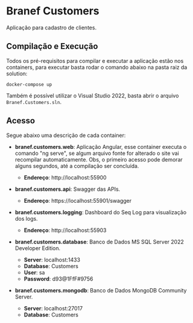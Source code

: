 # Branef Customers

Aplicação para cadastro de clientes.

## Compilação e Execução

Todos os pré-requisitos para compilar e executar a aplicação estão nos containers, para executar basta rodar o comando abaixo na pasta raiz da solution:

```
docker-compose up
```
Também é possível utilizar o Visual Studio 2022, basta abrir o arquivo ```Branef.Customers.sln```.

## Acesso

Segue abaixo uma descrição de cada container:

- **branef.customers.web**: Aplicação Angular, esse container executa o comando "ng serve", se algum arquivo fonte for alterado o site vai recompilar automaticamente. 
Obs, o primeiro acesso pode demorar alguns segundos, até a compilação ser concluída.
  - **Endereço**: http://localhost:55900

- **branef.customers.api**: Swagger das APIs.
  - **Endereço**: https://localhost:55901/swagger

- **branef.customers.logging**: Dashboard do Seq Log para visualização dos logs.
  - **Endereço**: http://localhost:55903

- **branef.customers.database**: Banco de Dados MS SQL Server 2022 Developer Edition.
  - **Server**: localhost:1433
  - **Database**: Customers
  - **User**: sa
  - **Password**: d93@1FfF#9756

- **branef.customers.mongodb**: Banco de Dados MongoDB Community Server.
  - **Server**: localhost:27017
  - **Database**: Customers